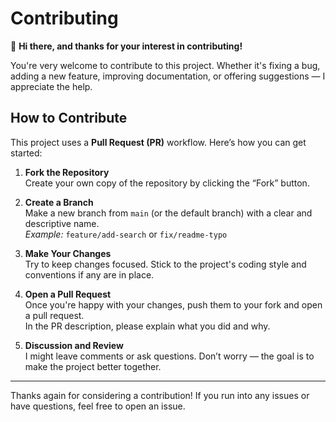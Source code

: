 # Contributing

👋 **Hi there, and thanks for your interest in contributing!**

You're very welcome to contribute to this project. Whether it's fixing a bug, adding a new feature, improving documentation, or offering suggestions — I appreciate the help.

## How to Contribute

This project uses a **Pull Request (PR)** workflow. Here’s how you can get started:

1. **Fork the Repository**  
   Create your own copy of the repository by clicking the “Fork” button.

2. **Create a Branch**  
   Make a new branch from `main` (or the default branch) with a clear and descriptive name.  
   _Example:_ `feature/add-search` or `fix/readme-typo`

3. **Make Your Changes**  
   Try to keep changes focused. Stick to the project's coding style and conventions if any are in place.

4. **Open a Pull Request**  
   Once you're happy with your changes, push them to your fork and open a pull request.  
   In the PR description, please explain what you did and why.

5. **Discussion and Review**  
   I might leave comments or ask questions. Don’t worry — the goal is to make the project better together.

---

Thanks again for considering a contribution! If you run into any issues or have questions, feel free to open an issue.
